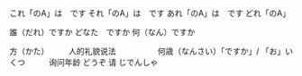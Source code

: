 これ「のA」は　です
それ「のA」は　です
あれ「のA」は　です
どれ「のA」　

誰（だれ）ですか
どなた　ですか
何（なん）ですか　

<!-- これは、私のノートパソコンです。 -->
<!-- この電話は、李さんのです。 -->

方（かた）　　　人的礼貌说法　　　　　<!-- この方 -->
何歳（なんさい）「ですか」/ 「お」いくつ　　　询问年龄
どうぞ  请
じでんしゃ
